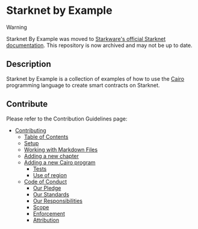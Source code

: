 # Starknet by Example

> [!WARNING] 
> Starknet By Example was moved to [Starkware's official Starknet documentation](https://github.com/starknet-io/starknet-docs/tree/main/modules/archive/pages/starknet-by-example). This repository is now archived and may not be up to date.

## Description

Starknet by Example is a collection of examples of how to use the [Cairo](https://github.com/starkware-libs/cairo) programming language to create smart contracts on Starknet.

## Contribute

Please refer to the Contribution Guidelines page:
- [Contributing](CONTRIBUTING.md#contributing)
  - [Table of Contents](CONTRIBUTING.md#table-of-contents)
  - [Setup](CONTRIBUTING.md#setup)
  - [Working with Markdown Files](CONTRIBUTING.md#working-with-markdown-files)
  - [Adding a new chapter](CONTRIBUTING.md#adding-a-new-chapter)
  - [Adding a new Cairo program](CONTRIBUTING.md#adding-a-new-cairo-program)
    - [Tests](CONTRIBUTING.md#tests)
    - [Use of region](CONTRIBUTING.md#use-of-region)
  - [Code of Conduct](CONTRIBUTING.md#code-of-conduct)
    - [Our Pledge](CONTRIBUTING.md#our-pledge)
    - [Our Standards](CONTRIBUTING.md#our-standards)
    - [Our Responsibilities](CONTRIBUTING.md#our-responsibilities)
    - [Scope](CONTRIBUTING.md#scope)
    - [Enforcement](CONTRIBUTING.md#enforcement)
    - [Attribution](CONTRIBUTING.md#attribution)
